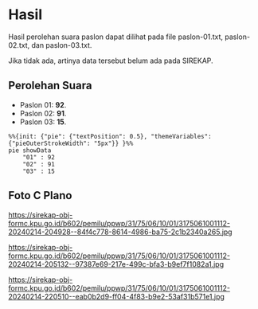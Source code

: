 # Hasil

Hasil perolehan suara paslon dapat dilihat pada file paslon-01.txt, paslon-02.txt, dan paslon-03.txt.

Jika tidak ada, artinya data tersebut belum ada pada SIREKAP.

## Perolehan Suara

 * Paslon 01: **92**.
 * Paslon 02: **91**.
 * Paslon 03: **15**.

```mermaid
%%{init: {"pie": {"textPosition": 0.5}, "themeVariables": {"pieOuterStrokeWidth": "5px"}} }%%
pie showData
    "01" : 92
    "02" : 91
    "03" : 15
```
## Foto C Plano

https://sirekap-obj-formc.kpu.go.id/b602/pemilu/ppwp/31/75/06/10/01/3175061001112-20240214-204928--84f4c778-8614-4986-ba75-2c1b2340a265.jpg

https://sirekap-obj-formc.kpu.go.id/b602/pemilu/ppwp/31/75/06/10/01/3175061001112-20240214-205132--97387e69-217e-499c-bfa3-b9ef7f1082a1.jpg

https://sirekap-obj-formc.kpu.go.id/b602/pemilu/ppwp/31/75/06/10/01/3175061001112-20240214-220510--eab0b2d9-ff04-4f83-b9e2-53af31b571e1.jpg
